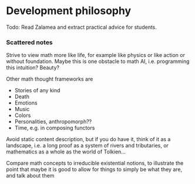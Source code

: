 # Development philosophy


Todo: Read Zalamea and extract practical advice for students.

### Scattered notes

Strive to view math more like life, for example like physics or like action or without foundation. Maybe this is one obstacle to math AI, i.e. programming this intuition? Beauty?

Other math thought frameworks are
- Stories of any kind
- Death
- Emotions
- Music
- Colors
- Personalities, anthropomorph??
- Time, e.g. in composing functors

Avoid static content description, but if you do have it, think of it as a landscape, i.e. a long proof as a system of rivers and tributaries, or mathematics as a whole as the world of Tolkien...

Compare math concepts to irreducible existential notions, to illustrate the point that maybe it is good to allow for things to simply be what they are, and talk about them
